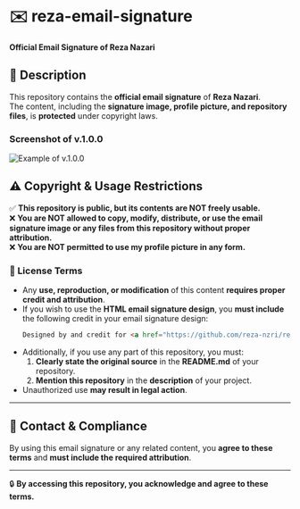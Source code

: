 # ✉️ reza-email-signature  

**Official Email Signature of Reza Nazari**  

## 📌 Description  
This repository contains the **official email signature** of **Reza Nazari**.  
The content, including the **signature image, profile picture, and repository files**, is **protected** under copyright laws.  

### Screenshot of v.1.0.0 

![Example of v.1.0.0](https://github.com/user-attachments/assets/fcf7c192-3cbd-4a04-b04b-ae2a2f6f41af)

## ⚠️ **Copyright & Usage Restrictions**  

✅ **This repository is public, but its contents are NOT freely usable.**  
❌ **You are NOT allowed to copy, modify, distribute, or use the email signature image or any files from this repository without proper attribution.**  
❌ **You are NOT permitted to use my profile picture in any form.**  

### **📜 License Terms**  

- Any **use, reproduction, or modification** of this content **requires proper credit and attribution**.  
- If you wish to use the **HTML email signature design**, you **must include** the following credit in your email signature design:  
  ```html
  Designed by and credit for <a href="https://github.com/reza-nzri/reza-email-signature">Reza Nazari</a>
  ```
- Additionally, if you use any part of this repository, you must:  
  1. **Clearly state the original source** in the **README.md** of your repository.  
  2. **Mention this repository** in the **description** of your project.  
- Unauthorized use **may result in legal action**.  

---

## 📩 Contact & Compliance  
By using this email signature or any related content, you **agree to these terms** and **must include the required attribution**.  

---

🔒 **By accessing this repository, you acknowledge and agree to these terms.**  
